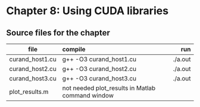 # Chapter 8: Using CUDA libraries

## Source files for the chapter

| file   |      compile      |  run |
|----------|:-------------|------:|
| curand_host1.cu |  g++ -O3 curand_host1.cu | ./a.out |
| curand_host2.cu |  g++ -O3 curand_host2.cu | ./a.out |
| curand_host3.cu |  g++ -O3 curand_host3.cu | ./a.out |
| plot_results.m |  not needed plot_results in Matlab command window |
